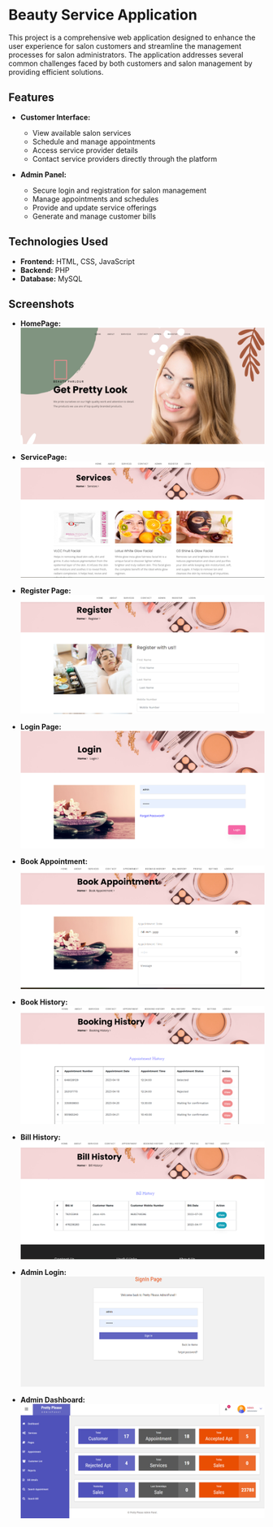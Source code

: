 # Beauty Service Application

This project is a comprehensive web application designed to enhance the user experience for salon customers and streamline the management processes for salon administrators. The application addresses several common challenges faced by both customers and salon management by providing efficient solutions.

## Features

- **Customer Interface:**
  - View available salon services
  - Schedule and manage appointments
  - Access service provider details
  - Contact service providers directly through the platform

- **Admin Panel:**
  - Secure login and registration for salon management
  - Manage appointments and schedules
  - Provide and update service offerings
  - Generate and manage customer bills

## Technologies Used

- **Frontend:** HTML, CSS, JavaScript
- **Backend:** PHP
- **Database:** MySQL

## Screenshots 

- **HomePage:** 
![Homepage](images/BPHomePage.png)

- **ServicePage:** 
![Service Page](images/BPServicePage.png)

- **Register Page:** 
![Register Page](images/BPRegisterPage.png)

- **Login Page:** 
![Login Page](images/BPLoginPage.png)

- **Book Appointment:** 
![Book Appointment](images/BPAppointmetn1.png)

- **Book History:** 
![Book History](images/BPBookHistory.png)

- **Bill History:**
![Bill History](images/BPBillHistory.png)

- **Admin Login:**
![Admin Login](images/ADLogin.png)

- **Admin Dashboard:**
![Admin Dashboard](images/ADDashboard.png)

